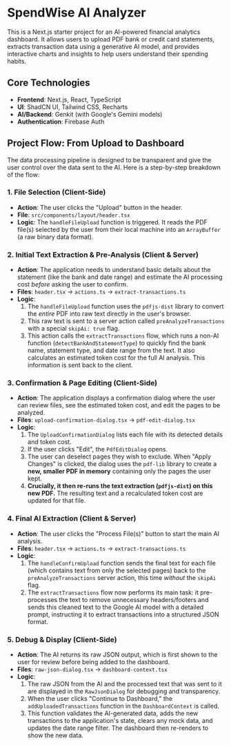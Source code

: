 # SpendWise AI Analyzer

This is a Next.js starter project for an AI-powered financial analytics dashboard. It allows users to upload PDF bank or credit card statements, extracts transaction data using a generative AI model, and provides interactive charts and insights to help users understand their spending habits.

## Core Technologies

- **Frontend**: Next.js, React, TypeScript
- **UI**: ShadCN UI, Tailwind CSS, Recharts
- **AI/Backend**: Genkit (with Google's Gemini models)
- **Authentication**: Firebase Auth

## Project Flow: From Upload to Dashboard

The data processing pipeline is designed to be transparent and give the user control over the data sent to the AI. Here is a step-by-step breakdown of the flow:

### 1. File Selection (Client-Side)

-   **Action**: The user clicks the "Upload" button in the header.
-   **File**: `src/components/layout/header.tsx`
-   **Logic**: The `handleFileUpload` function is triggered. It reads the PDF file(s) selected by the user from their local machine into an `ArrayBuffer` (a raw binary data format).

### 2. Initial Text Extraction & Pre-Analysis (Client & Server)

-   **Action**: The application needs to understand basic details about the statement (like the bank and date range) and estimate the AI processing cost *before* asking the user to confirm.
-   **Files**: `header.tsx` → `actions.ts` → `extract-transactions.ts`
-   **Logic**:
    1.  The `handleFileUpload` function uses the `pdfjs-dist` library to convert the *entire* PDF into raw text directly in the user's browser.
    2.  This raw text is sent to a server action called `preAnalyzeTransactions` with a special `skipAi: true` flag.
    3.  This action calls the `extractTransactions` flow, which runs a non-AI function (`detectBankAndStatementType`) to quickly find the bank name, statement type, and date range from the text. It also calculates an estimated token cost for the full AI analysis. This information is sent back to the client.

### 3. Confirmation & Page Editing (Client-Side)

-   **Action**: The application displays a confirmation dialog where the user can review files, see the estimated token cost, and edit the pages to be analyzed.
-   **Files**: `upload-confirmation-dialog.tsx` → `pdf-edit-dialog.tsx`
-   **Logic**:
    1.  The `UploadConfirmationDialog` lists each file with its detected details and token cost.
    2.  If the user clicks "Edit", the `PdfEditDialog` opens.
    3.  The user can deselect pages they wish to exclude. When "Apply Changes" is clicked, the dialog uses the `pdf-lib` library to create a **new, smaller PDF in memory** containing only the pages the user kept.
    4.  **Crucially, it then re-runs the text extraction (`pdfjs-dist`) on this new PDF.** The resulting text and a recalculated token cost are updated for that file.

### 4. Final AI Extraction (Client & Server)

-   **Action**: The user clicks the "Process File(s)" button to start the main AI analysis.
-   **Files**: `header.tsx` → `actions.ts` → `extract-transactions.ts`
-   **Logic**:
    1.  The `handleConfirmUpload` function sends the final text for each file (which contains text from only the selected pages) back to the `preAnalyzeTransactions` server action, this time *without* the `skipAi` flag.
    2.  The `extractTransactions` flow now performs its main task: it pre-processes the text to remove unnecessary headers/footers and sends this cleaned text to the Google AI model with a detailed prompt, instructing it to extract transactions into a structured JSON format.

### 5. Debug & Display (Client-Side)

-   **Action**: The AI returns its raw JSON output, which is first shown to the user for review before being added to the dashboard.
-   **Files**: `raw-json-dialog.tsx` → `dashboard-context.tsx`
-   **Logic**:
    1.  The raw JSON from the AI and the processed text that was sent to it are displayed in the `RawJsonDialog` for debugging and transparency.
    2.  When the user clicks "Continue to Dashboard," the `addUploadedTransactions` function in the `DashboardContext` is called.
    3.  This function validates the AI-generated data, adds the new transactions to the application's state, clears any mock data, and updates the date range filter. The dashboard then re-renders to show the new data.

